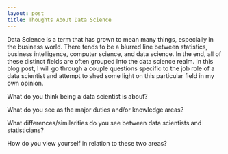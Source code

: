 ```yaml
---
layout: post
title: Thoughts About Data Science
---
```

Data Science is a term that has grown to mean many things, especially in the business world. There tends to be a blurred line between statistics, business intelligence, computer science, and data science. In the end, all of these distinct fields are often grouped into the data science realm. In this blog post, I will go through a couple questions specific to the job role of a data scientist and attempt to shed some light on this particular field in my own opinion. 

What do you think being a data scientist is about? 

What do you see as the major duties and/or knowledge areas?  

What differences/similarities do you see between data scientists and statisticians?  

How do you view yourself in relation to these two areas?
